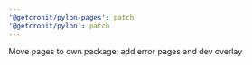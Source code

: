 ```yaml
---
'@getcronit/pylon-pages': patch
'@getcronit/pylon': patch
---
```


Move pages to own package; add error pages and dev overlay
